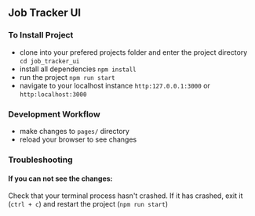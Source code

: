## Job Tracker UI

### To Install Project
- clone into your prefered projects folder and enter the project directory `cd job_tracker_ui`
- install all dependencies `npm install`
- run the project `npm run start`
- navigate to your localhost instance `http:127.0.0.1:3000` or `http:localhost:3000`

### Development Workflow
- make changes to `pages/` directory
- reload your browser to see changes

### Troubleshooting
#### If you can not see the changes:
Check that your terminal process hasn't crashed. If it has crashed, exit it (`ctrl + c`) and restart the project (`npm run start`)
